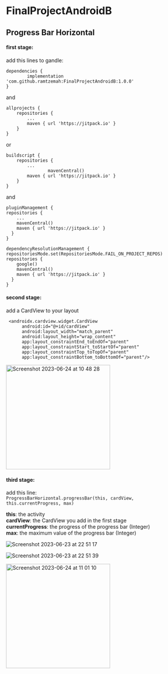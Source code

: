 # FinalProjectAndroidB

## Progress Bar Horizontal

#### first stage:

add this lines to gandle:

	dependencies {
	        implementation 'com.github.ramtzemah:FinalProjectAndroidB:1.0.0'
	}

and

	allprojects {
		repositories {
			...
			maven { url 'https://jitpack.io' }
		}
	}

or

	buildscript {
		repositories {
			...
                    mavenCentral()
			maven { url 'https://jitpack.io' }
		}
	}

and

	pluginManagement {
    repositories {
        ...
        mavenCentral()
        maven { url 'https://jitpack.io' }
      }
    }

    dependencyResolutionManagement {
    repositoriesMode.set(RepositoriesMode.FAIL_ON_PROJECT_REPOS)
    repositories {
        google()
        mavenCentral()
        maven { url 'https://jitpack.io' }
      }
    }

#### second stage:
add a CardView to your layout

     <androidx.cardview.widget.CardView
          android:id="@+id/cardView"
          android:layout_width="match_parent"
          android:layout_height="wrap_content"
          app:layout_constraintEnd_toEndOf="parent"
          app:layout_constraintStart_toStartOf="parent"
          app:layout_constraintTop_toTopOf="parent"
          app:layout_constraintBottom_toBottomOf="parent"/> 

<img width="285" alt="Screenshot 2023-06-24 at 10 48 28" src="https://github.com/ramtzemah/FinalProjectAndroidB/assets/65961116/48595a9b-3262-4c63-b4c8-00e4f096783e">

#### third stage:
add this line:<br>
``` ProgressBarHorizontal.progressBar(this, cardView, this.currentProgress, max) ```<br>

**this**: the activity<br>
**cardView**: the CardView you add in the first stage<br>
**currentProgress**: the progress of the progress bar (Integer)<br>
**max**: the maximum value of the progress bar (Integer)<br>

![Screenshot 2023-06-23 at 22 51 17](https://github.com/ramtzemah/FinalProjectAndroidB/assets/65961116/debbfb5b-b5d3-4a1c-b17c-11bf6aaf7497)

![Screenshot 2023-06-23 at 22 51 39](https://github.com/ramtzemah/FinalProjectAndroidB/assets/65961116/b48f9643-3e91-44e4-817b-672b95323bc1)

<img width="285" alt="Screenshot 2023-06-24 at 11 01 10" src="https://github.com/ramtzemah/FinalProjectAndroidB/assets/65961116/9497ee5c-32dd-4f51-b71f-4ae0866e4922">

